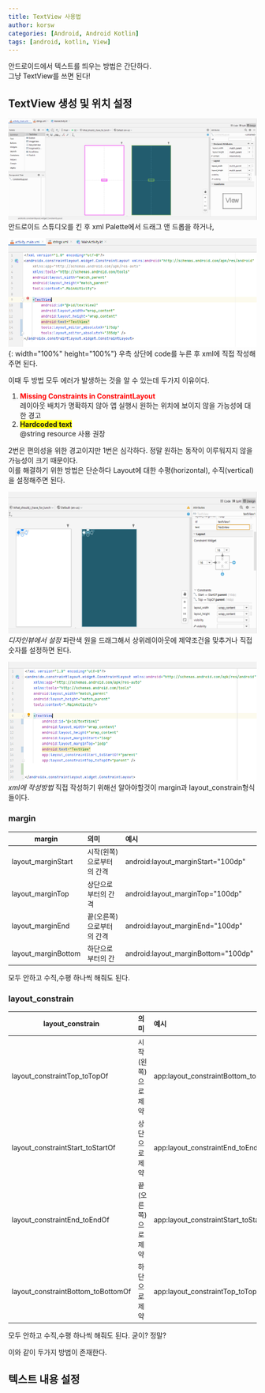 ```yaml
---
title: TextView 사용법
author: korsw
categories: [Android, Android Kotlin]
tags: [android, kotlin, View]
---
```


안드로이드에서 텍스트를 띄우는 방법은 간단하다.<br/>
그냥 TextView를 쓰면 된다!

## TextView 생성 및 위치 설정

![textViewDragAndDrop](/assets/img/posts/2022-01-04-create-TextView/textViewDragAndDrop.png)
안드로이드 스튜디오를 킨 후 xml Palette에서 드래그 앤 드롭을 하거나,

![textViewWriteInXml](/assets/img/posts/2022-01-04-create-TextView/textViewWriteInXml.png){: width="100%" height="100%"}
우측 상단에 code를 누른 후 xml에 직접 작성해주면 된다.<br/>

이때 두 방법 모두 에러가 발생하는 것을 알 수 있는데 두가지 이유이다.<br/>
1. **<span style="color:red">Missing Constraints in ConstraintLayout</span>**<br/>레이아웃 배치가 명확하지 않아 앱 실행시 원하는 위치에 보이지 않을 가능성에 대한 경고
2. **<span style="background-color:yellow" >Hardcoded text</span>**<br/>@string resource 사용 권장

2번은 편의성을 위한 경고이지만 1번은 심각하다. 정말 원하는 동작이 이루워지지 않을 가능성이 크기 때문이다.<br/>
이를 해결하기 위한 방법은 단순하다 Layout에 대한 수평(horizontal), 수직(vertical)을 설정해주면 된다.<br/>

![setHorizontalVerticalDesign](/assets/img/posts/2022-01-04-create-TextView/setHorizontalVerticalDesign.png)
_디자인뷰에서 설정_
파란색 원을 드래그해서 상위레이아웃에 제약조건을 맞추거나 직접 숫자를 설정하면 된다.

![setHorizontalVerticalWriteInXml](/assets/img/posts/2022-01-04-create-TextView/setHorizontalVerticalWriteInXml.png)
_xml에 작성방법_
직접 작성하기 위해선 알아야할것이 margin과 layout_constrain형식들이다.<br/>

### margin

| margin | 의미 | 예시 |
|---|:---|:---|
| layout_marginStart | 시작(왼쪽)으로부터의 간격 | android:layout_marginStart="100dp" |
| layout_marginTop | 상단으로부터의 간격 | android:layout_marginTop="100dp" |
| layout_marginEnd | 끝(오른쪽)으로부터의 간격 | android:layout_marginEnd="100dp" |
| layout_marginBottom | 하단으로부터의 간 | android:layout_marginBottom="100dp" |

모두 안하고 수직,수평 하나씩 해줘도 된다.

### layout_constrain

| layout_constrain | 의미 | 예시 |
|---|:---|:---|
| layout_constraintTop_toTopOf | 시작(왼쪽)으로 제약 | app:layout_constraintBottom_toBottomOf="parent" |
| layout_constraintStart_toStartOf | 상단으로 제약 | app:layout_constraintEnd_toEndOf="parent" |
| layout_constraintEnd_toEndOf | 끝(오른쪽)으로 제약 | app:layout_constraintStart_toStartOf="parent" |
| layout_constraintBottom_toBottomOf | 하단으로 제약 | app:layout_constraintTop_toTopOf="parent" |

모두 안하고 수직,수평 하나씩 해줘도 된다. 굳이? 정말?

이와 같이 두가지 방법이 존재한다. 

## 텍스트 내용 설정
